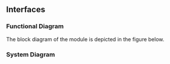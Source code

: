 ## Interfaces

### Functional Diagram

The block diagram of the module is depicted in the figure below.

<rk-img
  src="/assets/images/datasheet/rak813/interfaces/dqopdsxxhjhaq3gbgvcb.jpg"
  width="100%"
  figure-number="1"
  caption="RAK813 Block Diagram"
/>

### System Diagram

<rk-img
  src="/assets/images/datasheet/rak813/interfaces/dtqeie2vpjtingeltetg.png"
  width="100%"
  figure-number="2"
  caption="System Diagram"
/>
